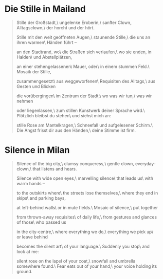 Die Stille in Mailand
=====================

> Stille der Großstadt,\\
> ungelenke Eroberin,\\
> sanfter Clown, Alltagsclown,\\
> der horcht und der hört.
>
> Stille mit den weit geöffneten Augen,\\
> staunende Stille,\\
> die uns an ihren warmen\\
> Händen führt –
>
> an den Stadtrand, wo\\
> die Straßen sich verlaufen,\\
> wo sie enden, in Halden\\
> und Abstellplätzen,
>
> an einer stehengelassenen\\
> Mauer, oder\\
> in einem stummen Feld.\\
> Mosaik der Stille,
>
> zusammengesetzt\\
> aus weggeworfenen\\
> Requisiten des Alltags,\\
> aus Gesten und Blicken
>
> die vorübergingen\\
> im Zentrum der Stadt;\\
> wo was wir tun,\\
> was wir nehmen
>
> oder liegenlassen,\\
> zum stillen Kunstwerk deiner Sprache wird.\\
> Plötzlich bleibst du stehen\\
> und siehst mich an:
>
> stille Rose am Mantelkragen,\\
> Schneefall und aufgelesener Schirm.\\
> Die Angst frisst dir aus den Händen,\\
> deine Stimme ist firm.

Silence in Milan
================

> Silence of the big city,\\
> clumsy conqueress,\\
> gentle clown, everyday-clown,\\
> that listens and hears.
>
> Silence with wide open eyes,\\
> marvelling silence\\
> that leads us\\
> with warm hands –
>
> to the outskirts where\\
> the streets lose themselves,\\
> where they end in skips\\
> and parking bays,
>
> at left-behind walls\\
> or in mute fields.\\
> Mosaic of silence,\\
> put together
>
> from thrown-away requisites\\
> of daily life,\\
> from gestures and glances of those\\
> who passed us
>
> in the city-centre,\\
> where everything we do,\\
> everything we pick up\\
> or leave behind
>
> becomes the silent art\\
> of your language.\\
> Suddenly you stop\\
> and look at me:
>
> silent rose on the lapel of your coat,\\
> snowfall and umbrella somewhere found.\\
> Fear eats out of your hand,\\
> your voice holding its ground.
